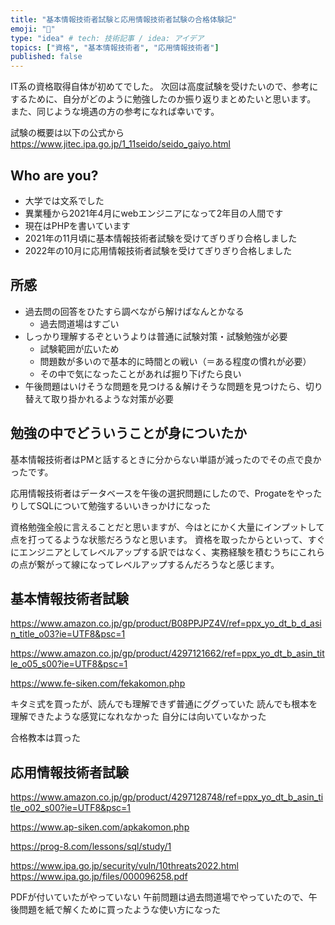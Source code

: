 ```yaml
---
title: "基本情報技術者試験と応用情報技術者試験の合格体験記"
emoji: "🐶"
type: "idea" # tech: 技術記事 / idea: アイデア
topics: ["資格", "基本情報技術者", "応用情報技術者"]
published: false
---
```


IT系の資格取得自体が初めてでした。
次回は高度試験を受けたいので、参考にするために、自分がどのように勉強したのか振り返りまとめたいと思います。
また、同じような境遇の方の参考になれば幸いです。

試験の概要は以下の公式から
https://www.jitec.ipa.go.jp/1_11seido/seido_gaiyo.html

## Who are you?
- 大学では文系でした
- 異業種から2021年4月にwebエンジニアになって2年目の人間です
- 現在はPHPを書いています
- 2021年の11月頃に基本情報技術者試験を受けてぎりぎり合格しました
- 2022年の10月に応用情報技術者試験を受けてぎりぎり合格しました

## 所感
- 過去問の回答をひたすら調べながら解けばなんとかなる
    - 過去問道場はすごい
- しっかり理解するぞというよりは普通に試験対策・試験勉強が必要
    - 試験範囲が広いため
    - 問題数が多いので基本的に時間との戦い（＝ある程度の慣れが必要）
    - その中で気になったことがあれば掘り下げたら良い
- 午後問題はいけそうな問題を見つける＆解けそうな問題を見つけたら、切り替えて取り掛かれるような対策が必要


## 勉強の中でどういうことが身についたか
基本情報技術者はPMと話するときに分からない単語が減ったのでその点で良かったです。

応用情報技術者はデータベースを午後の選択問題にしたので、ProgateをやったりしてSQLについて勉強するいいきっかけになった

資格勉強全般に言えることだと思いますが、今はとにかく大量にインプットして点を打ってるような状態だろうなと思います。
資格を取ったからといって、すぐにエンジニアとしてレベルアップする訳ではなく、実務経験を積むうちにこれらの点が繋がって線になってレベルアップするんだろうなと感じます。


## 基本情報技術者試験

https://www.amazon.co.jp/gp/product/B08PPJPZ4V/ref=ppx_yo_dt_b_d_asin_title_o03?ie=UTF8&psc=1


https://www.amazon.co.jp/gp/product/4297121662/ref=ppx_yo_dt_b_asin_title_o05_s00?ie=UTF8&psc=1

https://www.fe-siken.com/fekakomon.php


キタミ式を買ったが、読んでも理解できず普通にググっていた
読んでも根本を理解できたような感覚になれなかった
自分には向いていなかった

合格教本は買った

## 応用情報技術者試験

https://www.amazon.co.jp/gp/product/4297128748/ref=ppx_yo_dt_b_asin_title_o02_s00?ie=UTF8&psc=1

https://www.ap-siken.com/apkakomon.php

https://prog-8.com/lessons/sql/study/1


https://www.ipa.go.jp/security/vuln/10threats2022.html
https://www.ipa.go.jp/files/000096258.pdf




PDFが付いていたがやっていない
午前問題は過去問道場でやっていたので、午後問題を紙で解くために買ったような使い方になった

